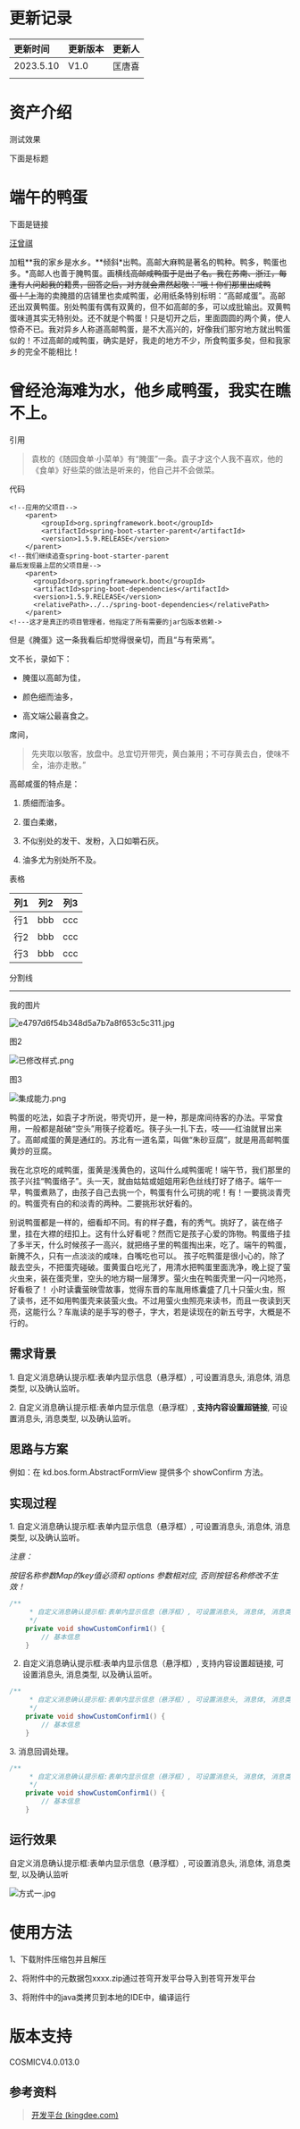 # 更新记录

| 更新时间      | 更新版本 | 更新人 |
| :-------- | :--- | :-- |
| 2023.5.10 | V1.0 | 匡唐喜 |
|           |      |     |

# 资产介绍

测试效果

下面是标题

# 端午的鸭蛋  #

下面是链接

[汪曾祺](https://zhidao.baidu.com/question/629973128193419404.html)

加粗**我的家乡是水乡。**倾斜*出鸭。高邮大麻鸭是著名的鸭种。鸭多，鸭蛋也多。*高邮人也善于腌鸭蛋。画横线~~高邮咸鸭蛋于是出了名。我在苏南、浙江，每逢有人问起我的籍贯，回答之后，对方就会肃然起敬：“哦！你们那里出咸鸭蛋！”上~~海的卖腌腊的店铺里也卖咸鸭蛋，必用纸条特别标明：“高邮咸蛋”。高邮还出双黄鸭蛋。别处鸭蛋有偶有双黄的，但不如高邮的多，可以成批输出。双黄鸭蛋味道其实无特别处。还不就是个鸭蛋！只是切开之后，里面圆圆的两个黄，使人惊奇不已。我对异乡人称道高邮鸭蛋，是不大高兴的，好像我们那穷地方就出鸭蛋似的！不过高邮的咸鸭蛋，确实是好，我走的地方不少，所食鸭蛋多矣，但和我家乡的完全不能相比！

# 曾经沧海难为水，他乡咸鸭蛋，我实在瞧不上。 #

引用

> 袁枚的《随园食单·小菜单》有“腌蛋”一条。袁子才这个人我不喜欢，他的《食单》好些菜的做法是听来的，他自己并不会做菜。

代码

```
<!--应用的父项目-->
	<parent>
	    <groupId>org.springframework.boot</groupId>
	    <artifactId>spring-boot-starter-parent</artifactId>
	    <version>1.5.9.RELEASE</version>
	</parent>
<!--我们继续追查spring-boot-starter-parent
最后发现最上层的父项目是-->
	<parent>
	  <groupId>org.springframework.boot</groupId>
	  <artifactId>spring-boot-dependencies</artifactId>
	  <version>1.5.9.RELEASE</version>
	  <relativePath>../../spring-boot-dependencies</relativePath>
	</parent>
<!---这才是真正的项目管理者，他指定了所有需要的jar包版本依赖->

```

但是《腌蛋》这一条我看后却觉得很亲切，而且“与有荣焉”。

文不长，录如下：

- 腌蛋以高邮为佳，

- 颜色细而油多，

- 高文端公最喜食之。

席间，

> 先夹取以敬客，放盘中。总宜切开带壳，黄白兼用；不可存黄去白，使味不全，油亦走散。”

高邮咸蛋的特点是：

1. 质细而油多。

2. 蛋白柔嫩，

3. 不似别处的发干、发粉，入口如嚼石灰。

4. 油多尤为别处所不及。

表格

列1 | 列2 | 列3
---- | ---- | ----
行1  | bbb  | ccc 
行2  | bbb  | ccc 
行3  | bbb  | ccc

分割线

----


我的图片

![e4797d6f54b348d5a7b7a8f653c5c311.jpg](/test/1508670889883860992/202401/kdec_portal/kdec_official_resource/images/4NWYOgf2csxKZRHJJw/jmO1sJP1.jpg)

图2

![已修改样式.png](/test/1508670889883860992/202401/kdec_portal/kdec_official_resource/images/TTNS4d598BWIdMDoTl/0Fpq0tPC.png)

图3

![集成能力.png](/test/1508670889883860992/202401/kdec_portal/kdec_official_resource/images/I1zEJRurJa0lkZwomg/wlX7PWqW.png)


鸭蛋的吃法，如袁子才所说，带壳切开，是一种，那是席间待客的办法。平常食用，一般都是敲破“空头”用筷子挖着吃。筷子头一扎下去，吱——红油就冒出来了。高邮咸蛋的黄是通红的。苏北有一道名菜，叫做“朱砂豆腐”，就是用高邮鸭蛋黄炒的豆腐。

我在北京吃的咸鸭蛋，蛋黄是浅黄色的，这叫什么咸鸭蛋呢！端午节，我们那里的孩子兴挂“鸭蛋络子”。头一天，就由姑姑或姐姐用彩色丝线打好了络子。端午一早，鸭蛋煮熟了，由孩子自己去挑一个，鸭蛋有什么可挑的呢！有！一要挑淡青壳的。鸭蛋壳有白的和淡青的两种。二要挑形状好看的。

别说鸭蛋都是一样的，细看却不同。有的样子蠢，有的秀气。挑好了，装在络子里，挂在大襟的纽扣上。这有什么好看呢？然而它是孩子心爱的饰物。鸭蛋络子挂了多半天，什么时候孩子一高兴，就把络子里的鸭蛋掏出来，吃了。端午的鸭蛋，新腌不久，只有一点淡淡的咸味，白嘴吃也可以。
孩子吃鸭蛋是很小心的，除了敲去空头，不把蛋壳碰破。蛋黄蛋白吃光了，用清水把鸭蛋里面洗净，晚上捉了萤火虫来，装在蛋壳里，空头的地方糊一层薄罗。萤火虫在鸭蛋壳里一闪一闪地亮，好看极了！
小时读囊萤映雪故事，觉得东晋的车胤用练囊盛了几十只萤火虫，照了读书，还不如用鸭蛋壳来装萤火虫。不过用萤火虫照亮来读书，而且一夜读到天亮，这能行么？车胤读的是手写的卷子，字大，若是读现在的新五号字，大概是不行的。







## 需求背景

1\. 自定义消息确认提示框:表单内显示信息（悬浮框）, 可设置消息头, 消息体, 消息类型, 以及确认监听。

2\. 自定义消息确认提示框:表单内显示信息（悬浮框）, **支持内容设置超链接**, 可设置消息头, 消息类型, 以及确认监听。

## 思路与方案

例如：在 kd.bos.form.AbstractFormView 提供多个 showConfirm 方法。

## 实现过程

1\. 自定义消息确认提示框:表单内显示信息（悬浮框）, 可设置消息头, 消息体, 消息类型, 以及确认监听。

*注意：*

*按钮名称参数Map的key值必须和 options 参数相对应, 否则按钮名称修改不生效！*

```java
/**
	 * 自定义消息确认提示框:表单内显示信息（悬浮框）, 可设置消息头, 消息体, 消息类型, 以及确认监听
	 */
	private void showCustomConfirm1() {
		// 基本信息		
	}
```

2. 自定义消息确认提示框:表单内显示信息（悬浮框）, 支持内容设置超链接, 可设置消息头, 消息类型, 以及确认监听。

```java
/**
	 * 自定义消息确认提示框:表单内显示信息（悬浮框）, 可设置消息头, 消息体, 消息类型, 以及确认监听
	 */
	private void showCustomConfirm1() {
		// 基本信息		
	}
```

3\. 消息回调处理。

```java
/**
	 * 自定义消息确认提示框:表单内显示信息（悬浮框）, 可设置消息头, 消息体, 消息类型, 以及确认监听
	 */
	private void showCustomConfirm1() {
		// 基本信息		
	}
```

## 运行效果

自定义消息确认提示框:表单内显示信息（悬浮框）, 可设置消息头, 消息体, 消息类型, 以及确认监听

![方式一.jpg](https://vip.kingdee.com/download/0100b2e1a346d5624bbb8e7cbf153f010dd6.jpg "方式一.jpg")

# 使用方法

1、下载附件压缩包并且解压

2、将附件中的元数据包xxxx.zip通过苍穹开发平台导入到苍穹开发平台

3、将附件中的java类拷贝到本地的IDE中，编译运行

# 版本支持

COSMICV4.0.013.0

## 参考资料

> [开发平台 (kingdee.com)](https://vip.kingdee.com/knowledge/specialDetail/218022218066869248)
